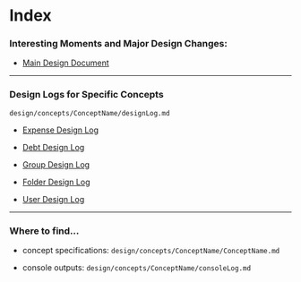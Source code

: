 # Index

### **Interesting Moments and Major Design Changes:**
- [Main Design Document](design/designDoc.md)

---
### **Design Logs for Specific Concepts**
`design/concepts/ConceptName/designLog.md`

- [Expense Design Log](design/concepts/Expense/designLog.md)

- [Debt Design Log](design/concepts/Debt/designLog.md)

- [Group Design Log](design/concepts/Group/designLog.md)

- [Folder Design Log](design/concepts/Folder/designLog.md)

- [User Design Log](design/concepts/User/designLog.md)
---

###  Where to find...
- concept specifications: `design/concepts/ConceptName/ConceptName.md`

- console outputs: `design/concepts/ConceptName/consoleLog.md`
